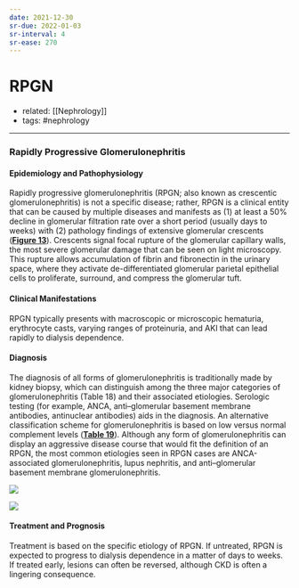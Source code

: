 ```yaml
---
date: 2021-12-30
sr-due: 2022-01-03
sr-interval: 4
sr-ease: 270
---
```


# RPGN

- related: [[Nephrology]]
- tags: #nephrology
---

### Rapidly Progressive Glomerulonephritis

#### Epidemiology and Pathophysiology

Rapidly progressive glomerulonephritis (RPGN; also known as crescentic glomerulonephritis) is not a specific disease; rather, RPGN is a clinical entity that can be caused by multiple diseases and manifests as (1) at least a 50% decline in glomerular filtration rate over a short period (usually days to weeks) with (2) pathology findings of extensive glomerular crescents (**[Figure 13](https://mksap18.acponline.org/app/topics/np/figures/mk18_b_np_f13)**). Crescents signal focal rupture of the glomerular capillary walls, the most severe glomerular damage that can be seen on light microscopy. This rupture allows accumulation of fibrin and fibronectin in the urinary space, where they activate de-differentiated glomerular parietal epithelial cells to proliferate, surround, and compress the glomerular tuft.

#### Clinical Manifestations

RPGN typically presents with macroscopic or microscopic hematuria, erythrocyte casts, varying ranges of proteinuria, and AKI that can lead rapidly to dialysis dependence.

#### Diagnosis

The diagnosis of all forms of glomerulonephritis is traditionally made by kidney biopsy, which can distinguish among the three major categories of glomerulonephritis (Table 18) and their associated etiologies. Serologic testing (for example, ANCA, anti–glomerular basement membrane antibodies, antinuclear antibodies) aids in the diagnosis. An alternative classification scheme for glomerulonephritis is based on low versus normal complement levels (**[Table 19](https://mksap18.acponline.org/app/topics/np/tables/mk18_b_np_t19)**). Although any form of glomerulonephritis can display an aggressive disease course that would fit the definition of an RPGN, the most common etiologies seen in RPGN cases are ANCA-associated glomerulonephritis, lupus nephritis, and anti–glomerular basement membrane glomerulonephritis.

![](https://photos.thisispiggy.com/file/wikiFiles/20220112203506.png)

![](https://photos.thisispiggy.com/file/wikiFiles/20220112203334.png)


#### Treatment and Prognosis

Treatment is based on the specific etiology of RPGN. If untreated, RPGN is expected to progress to dialysis dependence in a matter of days to weeks. If treated early, lesions can often be reversed, although CKD is often a lingering consequence.
